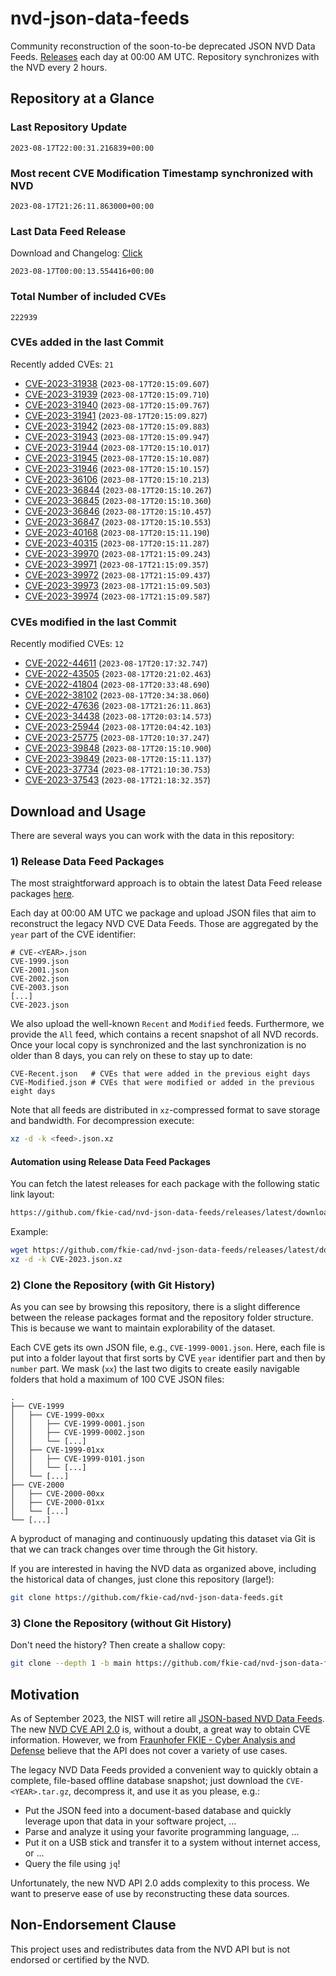 # nvd-json-data-feeds

Community reconstruction of the soon-to-be deprecated JSON NVD Data Feeds. 
[Releases](https://github.com/fkie-cad/nvd-json-data-feeds/releases/latest) each day at 00:00 AM UTC.
Repository synchronizes with the NVD every 2 hours.

## Repository at a Glance

### Last Repository Update

```plain
2023-08-17T22:00:31.216839+00:00
```

### Most recent CVE Modification Timestamp synchronized with NVD

```plain
2023-08-17T21:26:11.863000+00:00
```

### Last Data Feed Release

Download and Changelog: [Click](https://github.com/fkie-cad/nvd-json-data-feeds/releases/latest)

```plain
2023-08-17T00:00:13.554416+00:00
```

### Total Number of included CVEs

```plain
222939
```

### CVEs added in the last Commit

Recently added CVEs: `21`

* [CVE-2023-31938](CVE-2023/CVE-2023-319xx/CVE-2023-31938.json) (`2023-08-17T20:15:09.607`)
* [CVE-2023-31939](CVE-2023/CVE-2023-319xx/CVE-2023-31939.json) (`2023-08-17T20:15:09.710`)
* [CVE-2023-31940](CVE-2023/CVE-2023-319xx/CVE-2023-31940.json) (`2023-08-17T20:15:09.767`)
* [CVE-2023-31941](CVE-2023/CVE-2023-319xx/CVE-2023-31941.json) (`2023-08-17T20:15:09.827`)
* [CVE-2023-31942](CVE-2023/CVE-2023-319xx/CVE-2023-31942.json) (`2023-08-17T20:15:09.883`)
* [CVE-2023-31943](CVE-2023/CVE-2023-319xx/CVE-2023-31943.json) (`2023-08-17T20:15:09.947`)
* [CVE-2023-31944](CVE-2023/CVE-2023-319xx/CVE-2023-31944.json) (`2023-08-17T20:15:10.017`)
* [CVE-2023-31945](CVE-2023/CVE-2023-319xx/CVE-2023-31945.json) (`2023-08-17T20:15:10.087`)
* [CVE-2023-31946](CVE-2023/CVE-2023-319xx/CVE-2023-31946.json) (`2023-08-17T20:15:10.157`)
* [CVE-2023-36106](CVE-2023/CVE-2023-361xx/CVE-2023-36106.json) (`2023-08-17T20:15:10.213`)
* [CVE-2023-36844](CVE-2023/CVE-2023-368xx/CVE-2023-36844.json) (`2023-08-17T20:15:10.267`)
* [CVE-2023-36845](CVE-2023/CVE-2023-368xx/CVE-2023-36845.json) (`2023-08-17T20:15:10.360`)
* [CVE-2023-36846](CVE-2023/CVE-2023-368xx/CVE-2023-36846.json) (`2023-08-17T20:15:10.457`)
* [CVE-2023-36847](CVE-2023/CVE-2023-368xx/CVE-2023-36847.json) (`2023-08-17T20:15:10.553`)
* [CVE-2023-40168](CVE-2023/CVE-2023-401xx/CVE-2023-40168.json) (`2023-08-17T20:15:11.190`)
* [CVE-2023-40315](CVE-2023/CVE-2023-403xx/CVE-2023-40315.json) (`2023-08-17T20:15:11.287`)
* [CVE-2023-39970](CVE-2023/CVE-2023-399xx/CVE-2023-39970.json) (`2023-08-17T21:15:09.243`)
* [CVE-2023-39971](CVE-2023/CVE-2023-399xx/CVE-2023-39971.json) (`2023-08-17T21:15:09.357`)
* [CVE-2023-39972](CVE-2023/CVE-2023-399xx/CVE-2023-39972.json) (`2023-08-17T21:15:09.437`)
* [CVE-2023-39973](CVE-2023/CVE-2023-399xx/CVE-2023-39973.json) (`2023-08-17T21:15:09.503`)
* [CVE-2023-39974](CVE-2023/CVE-2023-399xx/CVE-2023-39974.json) (`2023-08-17T21:15:09.587`)


### CVEs modified in the last Commit

Recently modified CVEs: `12`

* [CVE-2022-44611](CVE-2022/CVE-2022-446xx/CVE-2022-44611.json) (`2023-08-17T20:17:32.747`)
* [CVE-2022-43505](CVE-2022/CVE-2022-435xx/CVE-2022-43505.json) (`2023-08-17T20:21:02.463`)
* [CVE-2022-41804](CVE-2022/CVE-2022-418xx/CVE-2022-41804.json) (`2023-08-17T20:33:48.690`)
* [CVE-2022-38102](CVE-2022/CVE-2022-381xx/CVE-2022-38102.json) (`2023-08-17T20:34:38.060`)
* [CVE-2022-47636](CVE-2022/CVE-2022-476xx/CVE-2022-47636.json) (`2023-08-17T21:26:11.863`)
* [CVE-2023-34438](CVE-2023/CVE-2023-344xx/CVE-2023-34438.json) (`2023-08-17T20:03:14.573`)
* [CVE-2023-25944](CVE-2023/CVE-2023-259xx/CVE-2023-25944.json) (`2023-08-17T20:04:42.103`)
* [CVE-2023-25775](CVE-2023/CVE-2023-257xx/CVE-2023-25775.json) (`2023-08-17T20:10:37.247`)
* [CVE-2023-39848](CVE-2023/CVE-2023-398xx/CVE-2023-39848.json) (`2023-08-17T20:15:10.900`)
* [CVE-2023-39849](CVE-2023/CVE-2023-398xx/CVE-2023-39849.json) (`2023-08-17T20:15:11.137`)
* [CVE-2023-37734](CVE-2023/CVE-2023-377xx/CVE-2023-37734.json) (`2023-08-17T21:10:30.753`)
* [CVE-2023-37543](CVE-2023/CVE-2023-375xx/CVE-2023-37543.json) (`2023-08-17T21:18:32.357`)


## Download and Usage

There are several ways you can work with the data in this repository:

### 1) Release Data Feed Packages

The most straightforward approach is to obtain the latest Data Feed release packages [here](https://github.com/fkie-cad/nvd-json-data-feeds/releases/latest).

Each day at 00:00 AM UTC we package and upload JSON files that aim to reconstruct the legacy NVD CVE Data Feeds.
Those are aggregated by the `year` part of the CVE identifier:

```
# CVE-<YEAR>.json
CVE-1999.json
CVE-2001.json
CVE-2002.json
CVE-2003.json
[...]
CVE-2023.json
```

We also upload the well-known `Recent` and `Modified` feeds.
Furthermore, we provide the `All` feed, which contains a recent snapshot of all NVD records.
Once your local copy is synchronized and the last synchronization is no older than 8 days, you can rely on these to stay up to date:

```plain
CVE-Recent.json   # CVEs that were added in the previous eight days
CVE-Modified.json # CVEs that were modified or added in the previous eight days
```

Note that all feeds are distributed in `xz`-compressed format to save storage and bandwidth.
For decompression execute:

```sh
xz -d -k <feed>.json.xz
```


#### Automation using Release Data Feed Packages

You can fetch the latest releases for each package with the following static link layout:

```sh
https://github.com/fkie-cad/nvd-json-data-feeds/releases/latest/download/CVE-<YEAR>.json.xz
```

Example:

```sh
wget https://github.com/fkie-cad/nvd-json-data-feeds/releases/latest/download/CVE-2023.json.xz
xz -d -k CVE-2023.json.xz
```

### 2) Clone the Repository (with Git History)

As you can see by browsing this repository, there is a slight difference between the release packages format and the repository folder structure.
This is because we want to maintain explorability of the dataset.

Each CVE gets its own JSON file, e.g., `CVE-1999-0001.json`.
Here, each file is put into a folder layout that first sorts by CVE `year` identifier part and then by `number` part.
We mask (`xx`) the last two digits to create easily navigable folders that hold a maximum of 100 CVE JSON files:

```plain
.
├── CVE-1999
│   ├── CVE-1999-00xx
│   │   ├── CVE-1999-0001.json
│   │   ├── CVE-1999-0002.json
│   │   └── [...]
│   ├── CVE-1999-01xx
│   │   ├── CVE-1999-0101.json
│   │   └── [...]
│   └── [...]
├── CVE-2000
│   ├── CVE-2000-00xx
│   ├── CVE-2000-01xx
│   └── [...]
└── [...]
```

A byproduct of managing and continuously updating this dataset via Git is that we can track changes over time through the Git history.

If you are interested in having the NVD data as organized above, including the historical data of changes, just clone this repository (large!):

```sh
git clone https://github.com/fkie-cad/nvd-json-data-feeds.git
```

### 3) Clone the Repository (without Git History)

Don't need the history? Then create a shallow copy:

```sh
git clone --depth 1 -b main https://github.com/fkie-cad/nvd-json-data-feeds.git
```

## Motivation

As of September 2023, the NIST will retire all [JSON-based NVD Data Feeds](https://nvd.nist.gov/vuln/data-feeds#divRetirementBanner-1).
The new [NVD CVE API 2.0](https://nvd.nist.gov/developers/vulnerabilities) is, without a doubt, a great way to obtain CVE information.
However, we from [Fraunhofer FKIE - Cyber Analysis and Defense](https://www.fkie.fraunhofer.de/en/departments/cad.html) believe that the API does not cover a variety of use cases.

The legacy NVD Data Feeds provided a convenient way to quickly obtain a complete, file-based offline database snapshot; just download the `CVE-<YEAR>.tar.gz`, decompress it, and use it as you please, e.g.:

* Put the JSON feed into a document-based database and quickly leverage upon that data in your software project, ...
* Parse and analyze it using your favorite programming language, ...
* Put it on a USB stick and transfer it to a system without internet access, or ...
* Query the file using `jq`!

Unfortunately, the new NVD API 2.0 adds complexity to this process.
We want to preserve ease of use by reconstructing these data sources.

## Non-Endorsement Clause

This project uses and redistributes data from the NVD API but is not endorsed or certified by the NVD.